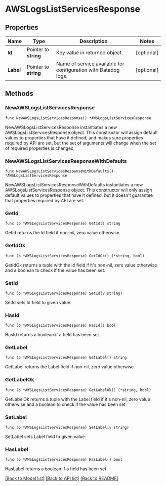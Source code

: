 # AWSLogsListServicesResponse

## Properties

| Name      | Type                  | Description                                                    | Notes      |
| --------- | --------------------- | -------------------------------------------------------------- | ---------- |
| **Id**    | Pointer to **string** | Key value in returned object.                                  | [optional] |
| **Label** | Pointer to **string** | Name of service available for configuration with Datadog logs. | [optional] |

## Methods

### NewAWSLogsListServicesResponse

`func NewAWSLogsListServicesResponse() *AWSLogsListServicesResponse`

NewAWSLogsListServicesResponse instantiates a new AWSLogsListServicesResponse object.
This constructor will assign default values to properties that have it defined,
and makes sure properties required by API are set, but the set of arguments
will change when the set of required properties is changed.

### NewAWSLogsListServicesResponseWithDefaults

`func NewAWSLogsListServicesResponseWithDefaults() *AWSLogsListServicesResponse`

NewAWSLogsListServicesResponseWithDefaults instantiates a new AWSLogsListServicesResponse object.
This constructor will only assign default values to properties that have it defined,
but it doesn't guarantee that properties required by API are set.

### GetId

`func (o *AWSLogsListServicesResponse) GetId() string`

GetId returns the Id field if non-nil, zero value otherwise.

### GetIdOk

`func (o *AWSLogsListServicesResponse) GetIdOk() (*string, bool)`

GetIdOk returns a tuple with the Id field if it's non-nil, zero value otherwise
and a boolean to check if the value has been set.

### SetId

`func (o *AWSLogsListServicesResponse) SetId(v string)`

SetId sets Id field to given value.

### HasId

`func (o *AWSLogsListServicesResponse) HasId() bool`

HasId returns a boolean if a field has been set.

### GetLabel

`func (o *AWSLogsListServicesResponse) GetLabel() string`

GetLabel returns the Label field if non-nil, zero value otherwise.

### GetLabelOk

`func (o *AWSLogsListServicesResponse) GetLabelOk() (*string, bool)`

GetLabelOk returns a tuple with the Label field if it's non-nil, zero value otherwise
and a boolean to check if the value has been set.

### SetLabel

`func (o *AWSLogsListServicesResponse) SetLabel(v string)`

SetLabel sets Label field to given value.

### HasLabel

`func (o *AWSLogsListServicesResponse) HasLabel() bool`

HasLabel returns a boolean if a field has been set.

[[Back to Model list]](../README.md#documentation-for-models) [[Back to API list]](../README.md#documentation-for-api-endpoints) [[Back to README]](../README.md)
